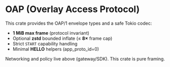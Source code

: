 # OAP (Overlay Access Protocol)

This crate provides the OAP/1 envelope types and a safe Tokio codec:

- **1 MiB max frame** (protocol invariant)
- Optional **zstd** bounded inflate (≤ **8×** frame cap)
- Strict `START` capability handling
- Minimal **HELLO** helpers (app_proto_id=0)

Networking and policy live above (gateway/SDK). This crate is pure framing.
